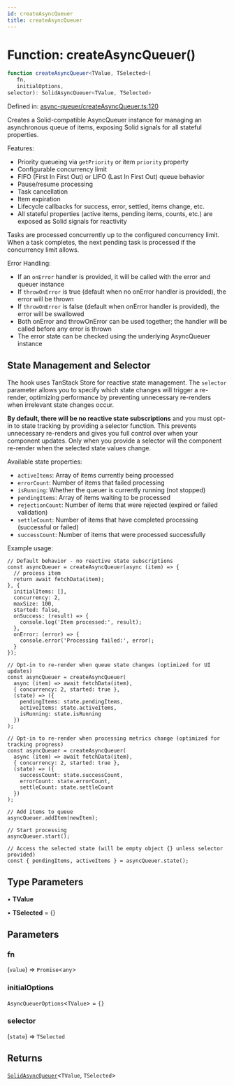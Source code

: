```yaml
---
id: createAsyncQueuer
title: createAsyncQueuer
---
```


<!-- DO NOT EDIT: this page is autogenerated from the type comments -->

# Function: createAsyncQueuer()

```ts
function createAsyncQueuer<TValue, TSelected>(
   fn, 
   initialOptions, 
selector): SolidAsyncQueuer<TValue, TSelected>
```

Defined in: [async-queuer/createAsyncQueuer.ts:120](https://github.com/TanStack/persister/blob/main/packages/solid-persister/src/async-queuer/createAsyncQueuer.ts#L120)

Creates a Solid-compatible AsyncQueuer instance for managing an asynchronous queue of items, exposing Solid signals for all stateful properties.

Features:
- Priority queueing via `getPriority` or item `priority` property
- Configurable concurrency limit
- FIFO (First In First Out) or LIFO (Last In First Out) queue behavior
- Pause/resume processing
- Task cancellation
- Item expiration
- Lifecycle callbacks for success, error, settled, items change, etc.
- All stateful properties (active items, pending items, counts, etc.) are exposed as Solid signals for reactivity

Tasks are processed concurrently up to the configured concurrency limit. When a task completes,
the next pending task is processed if the concurrency limit allows.

Error Handling:
- If an `onError` handler is provided, it will be called with the error and queuer instance
- If `throwOnError` is true (default when no onError handler is provided), the error will be thrown
- If `throwOnError` is false (default when onError handler is provided), the error will be swallowed
- Both onError and throwOnError can be used together; the handler will be called before any error is thrown
- The error state can be checked using the underlying AsyncQueuer instance

## State Management and Selector

The hook uses TanStack Store for reactive state management. The `selector` parameter allows you
to specify which state changes will trigger a re-render, optimizing performance by preventing
unnecessary re-renders when irrelevant state changes occur.

**By default, there will be no reactive state subscriptions** and you must opt-in to state
tracking by providing a selector function. This prevents unnecessary re-renders and gives you
full control over when your component updates. Only when you provide a selector will the
component re-render when the selected state values change.

Available state properties:
- `activeItems`: Array of items currently being processed
- `errorCount`: Number of items that failed processing
- `isRunning`: Whether the queuer is currently running (not stopped)
- `pendingItems`: Array of items waiting to be processed
- `rejectionCount`: Number of items that were rejected (expired or failed validation)
- `settleCount`: Number of items that have completed processing (successful or failed)
- `successCount`: Number of items that were processed successfully

Example usage:
```tsx
// Default behavior - no reactive state subscriptions
const asyncQueuer = createAsyncQueuer(async (item) => {
  // process item
  return await fetchData(item);
}, {
  initialItems: [],
  concurrency: 2,
  maxSize: 100,
  started: false,
  onSuccess: (result) => {
    console.log('Item processed:', result);
  },
  onError: (error) => {
    console.error('Processing failed:', error);
  }
});

// Opt-in to re-render when queue state changes (optimized for UI updates)
const asyncQueuer = createAsyncQueuer(
  async (item) => await fetchData(item),
  { concurrency: 2, started: true },
  (state) => ({
    pendingItems: state.pendingItems,
    activeItems: state.activeItems,
    isRunning: state.isRunning
  })
);

// Opt-in to re-render when processing metrics change (optimized for tracking progress)
const asyncQueuer = createAsyncQueuer(
  async (item) => await fetchData(item),
  { concurrency: 2, started: true },
  (state) => ({
    successCount: state.successCount,
    errorCount: state.errorCount,
    settleCount: state.settleCount
  })
);

// Add items to queue
asyncQueuer.addItem(newItem);

// Start processing
asyncQueuer.start();

// Access the selected state (will be empty object {} unless selector provided)
const { pendingItems, activeItems } = asyncQueuer.state();
```

## Type Parameters

• **TValue**

• **TSelected** = \{\}

## Parameters

### fn

(`value`) => `Promise`\<`any`\>

### initialOptions

`AsyncQueuerOptions`\<`TValue`\> = `{}`

### selector

(`state`) => `TSelected`

## Returns

[`SolidAsyncQueuer`](../../../../../../interfaces/solidasyncqueuer.md)\<`TValue`, `TSelected`\>
